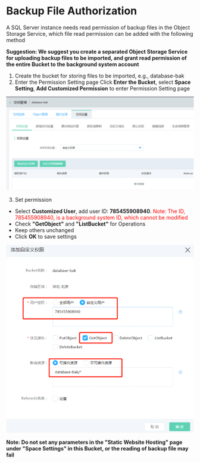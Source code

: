 # Backup File Authorization

A SQL Server instance needs read permission of backup files in the Object Storage Service, which file read permission can be added with the following method

**Suggestion: We suggest you create a separated Object Storage Service for uploading backup files to be imported, and grant read permission of the entire Bucket to the background system account**

1. Create the bucket for storing files to be imported, e.g., database-bak
2. Enter the Permission Setting page
Click **Enter the Bucket**, select **Space Setting**, **Add Customized Permission** to enter Permission Setting page

![权限设置1](../../../../../../image/RDS/Grant-File-Privilege-1.png)

3. Set permission
- Select **Customized User**, add user ID: **785455908940**. <font color=red> Note: The ID, 785455908940, is a background system ID, which cannot be modified </font>
- Check **"GetObject"** and **"ListBucket"** for Operations
- Keep others unchanged
- Click **OK** to save settings

![权限设置2](../../../../../../image/RDS/Grant-File-Privilege-2.png)

**Note: Do not set any parameters in the "Static Website Hosting" page under "Space Settings" in this Bucket, or the reading of backup file may fail**
